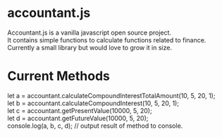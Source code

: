# accountant.js
Accountant.js is a vanilla javascript open source project.<br />
It contains simple functions to calculate functions related to finance.<br />
Currently a small library but would love to grow it in size.<br />

# Current Methods
let a = accountant.calculateCompoundInterestTotalAmount(10, 5, 20, 1); <br />
let b = accountant.calculateCompoundInterest(10, 5, 20, 1);<br />
let c = accountant.getPresentValue(10000, 5, 20);<br />
let d = accountant.getFutureValue(10000, 5, 20);<br />
console.log(a, b, c, d); // output result of method to console.<br />
